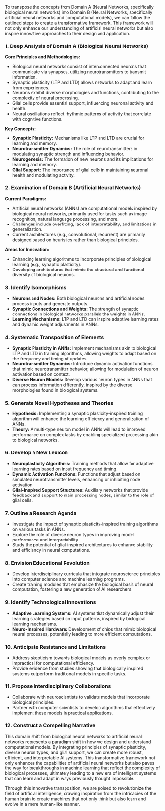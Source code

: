 To transpose the concepts from Domain A (Neural Networks, specifically biological neural networks) into Domain B (Neural Networks, specifically artificial neural networks and computational models), we can follow the outlined steps to create a transformative framework. This framework will not only enhance our understanding of artificial neural networks but also inspire innovative approaches to their design and application.

### 1. Deep Analysis of Domain A (Biological Neural Networks)

**Core Principles and Methodologies:**
- Biological neural networks consist of interconnected neurons that communicate via synapses, utilizing neurotransmitters to transmit information.
- Synaptic plasticity (LTP and LTD) allows networks to adapt and learn from experiences.
- Neurons exhibit diverse morphologies and functions, contributing to the complexity of neural processing.
- Glial cells provide essential support, influencing neuronal activity and health.
- Neural oscillations reflect rhythmic patterns of activity that correlate with cognitive functions.

**Key Concepts:**
- **Synaptic Plasticity:** Mechanisms like LTP and LTD are crucial for learning and memory.
- **Neurotransmitter Dynamics:** The role of neurotransmitters in modulating synaptic strength and influencing behavior.
- **Neurogenesis:** The formation of new neurons and its implications for learning and memory.
- **Glial Support:** The importance of glial cells in maintaining neuronal health and modulating activity.

### 2. Examination of Domain B (Artificial Neural Networks)

**Current Paradigms:**
- Artificial neural networks (ANNs) are computational models inspired by biological neural networks, primarily used for tasks such as image recognition, natural language processing, and more.
- Challenges include overfitting, lack of interpretability, and limitations in generalization.
- Current architectures (e.g., convolutional, recurrent) are primarily designed based on heuristics rather than biological principles.

**Areas for Innovation:**
- Enhancing learning algorithms to incorporate principles of biological learning (e.g., synaptic plasticity).
- Developing architectures that mimic the structural and functional diversity of biological neurons.

### 3. Identify Isomorphisms

- **Neurons and Nodes:** Both biological neurons and artificial nodes process inputs and generate outputs.
- **Synaptic Connections and Weights:** The strength of synaptic connections in biological networks parallels the weights in ANNs.
- **Learning Mechanisms:** LTP and LTD can inspire adaptive learning rates and dynamic weight adjustments in ANNs.

### 4. Systematic Transposition of Elements

- **Synaptic Plasticity in ANNs:** Implement mechanisms akin to biological LTP and LTD in training algorithms, allowing weights to adapt based on the frequency and timing of updates.
- **Neurotransmitter Dynamics:** Introduce dynamic activation functions that mimic neurotransmitter behavior, allowing for modulation of neuron activation based on context.
- **Diverse Neuron Models:** Develop various neuron types in ANNs that can process information differently, inspired by the diverse morphologies found in biological systems.

### 5. Generate Novel Hypotheses and Theories

- **Hypothesis:** Implementing a synaptic plasticity-inspired training algorithm will enhance the learning efficiency and generalization of ANNs.
- **Theory:** A multi-type neuron model in ANNs will lead to improved performance on complex tasks by enabling specialized processing akin to biological networks.

### 6. Develop a New Lexicon

- **Neuroplasticity Algorithms:** Training methods that allow for adaptive learning rates based on input frequency and timing.
- **Dynamic Activation Functions:** Functions that adjust based on simulated neurotransmitter levels, enhancing or inhibiting node activation.
- **Glial-Inspired Support Structures:** Auxiliary networks that provide feedback and support to main processing nodes, similar to the role of glial cells.

### 7. Outline a Research Agenda

- Investigate the impact of synaptic plasticity-inspired training algorithms on various tasks in ANNs.
- Explore the role of diverse neuron types in improving model performance and interpretability.
- Study the potential of glial-inspired architectures to enhance stability and efficiency in neural computations.

### 8. Envision Educational Revolution

- Develop interdisciplinary curricula that integrate neuroscience principles into computer science and machine learning programs.
- Create training modules that emphasize the biological basis of neural computation, fostering a new generation of AI researchers.

### 9. Identify Technological Innovations

- **Adaptive Learning Systems:** AI systems that dynamically adjust their learning strategies based on input patterns, inspired by biological learning mechanisms.
- **Neuro-Inspired Hardware:** Development of chips that mimic biological neural processes, potentially leading to more efficient computations.

### 10. Anticipate Resistance and Limitations

- Address skepticism towards biological models as overly complex or impractical for computational efficiency.
- Provide evidence from studies showing that biologically inspired systems outperform traditional models in specific tasks.

### 11. Propose Interdisciplinary Collaborations

- Collaborate with neuroscientists to validate models that incorporate biological principles.
- Partner with computer scientists to develop algorithms that effectively implement these models in practical applications.

### 12. Construct a Compelling Narrative

This domain shift from biological neural networks to artificial neural networks represents a paradigm shift in how we design and understand computational models. By integrating principles of synaptic plasticity, diverse neuron types, and glial support, we can create more robust, efficient, and interpretable AI systems. This transformative framework not only enhances the capabilities of artificial neural networks but also paves the way for breakthroughs in machine learning that reflect the complexity of biological processes, ultimately leading to a new era of intelligent systems that can learn and adapt in ways previously thought impossible. 

Through this innovative transposition, we are poised to revolutionize the field of artificial intelligence, drawing inspiration from the intricacies of the human brain to create machines that not only think but also learn and evolve in a more human-like manner.
